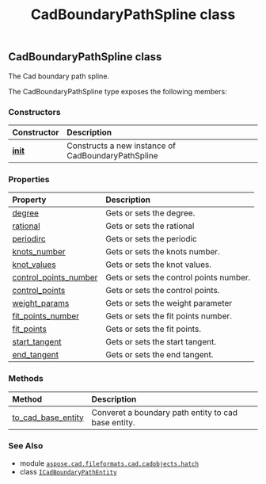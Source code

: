 ﻿---
title: CadBoundaryPathSpline class
second_title: Aspose.CAD for Python via .NET API References
description: 
type: docs
weight: 40
url: /python-net/aspose.cad.fileformats.cad.cadobjects.hatch/cadboundarypathspline/
is_root: false
---

## CadBoundaryPathSpline class

The Cad boundary path spline.



The CadBoundaryPathSpline type exposes the following members:

### Constructors
| Constructor | Description |
| :- | :- |
| [__init__](/cad/python-net/aspose.cad.fileformats.cad.cadobjects.hatch/cadboundarypathspline/__init__/#) | Constructs a new instance of CadBoundaryPathSpline |


### Properties
| Property | Description |
| :- | :- |
| [degree](/cad/python-net/aspose.cad.fileformats.cad.cadobjects.hatch/cadboundarypathspline/degree) | Gets or sets the degree. |
| [rational](/cad/python-net/aspose.cad.fileformats.cad.cadobjects.hatch/cadboundarypathspline/rational) | Gets or sets the rational |
| [periodirc](/cad/python-net/aspose.cad.fileformats.cad.cadobjects.hatch/cadboundarypathspline/periodirc) | Gets or sets the periodic |
| [knots_number](/cad/python-net/aspose.cad.fileformats.cad.cadobjects.hatch/cadboundarypathspline/knots_number) | Gets or sets the knots number. |
| [knot_values](/cad/python-net/aspose.cad.fileformats.cad.cadobjects.hatch/cadboundarypathspline/knot_values) | Gets or sets the knot values. |
| [control_points_number](/cad/python-net/aspose.cad.fileformats.cad.cadobjects.hatch/cadboundarypathspline/control_points_number) | Gets or sets the control points number. |
| [control_points](/cad/python-net/aspose.cad.fileformats.cad.cadobjects.hatch/cadboundarypathspline/control_points) | Gets or sets the control points. |
| [weight_params](/cad/python-net/aspose.cad.fileformats.cad.cadobjects.hatch/cadboundarypathspline/weight_params) | Gets or sets the weight parameter |
| [fit_points_number](/cad/python-net/aspose.cad.fileformats.cad.cadobjects.hatch/cadboundarypathspline/fit_points_number) | Gets or sets the fit points number. |
| [fit_points](/cad/python-net/aspose.cad.fileformats.cad.cadobjects.hatch/cadboundarypathspline/fit_points) | Gets or sets the fit points. |
| [start_tangent](/cad/python-net/aspose.cad.fileformats.cad.cadobjects.hatch/cadboundarypathspline/start_tangent) | Gets or sets the start tangent. |
| [end_tangent](/cad/python-net/aspose.cad.fileformats.cad.cadobjects.hatch/cadboundarypathspline/end_tangent) | Gets or sets the end tangent. |


### Methods
| Method | Description |
| :- | :- |
| [to_cad_base_entity](/cad/python-net/aspose.cad.fileformats.cad.cadobjects.hatch/cadboundarypathspline/to_cad_base_entity/#) | Converet a boundary path entity to cad base entity. |



### See Also
* module [`aspose.cad.fileformats.cad.cadobjects.hatch`](..)
* class [`ICadBoundaryPathEntity`](/cad/python-net/aspose.cad.fileformats.cad.cadobjects.hatch/icadboundarypathentity)

